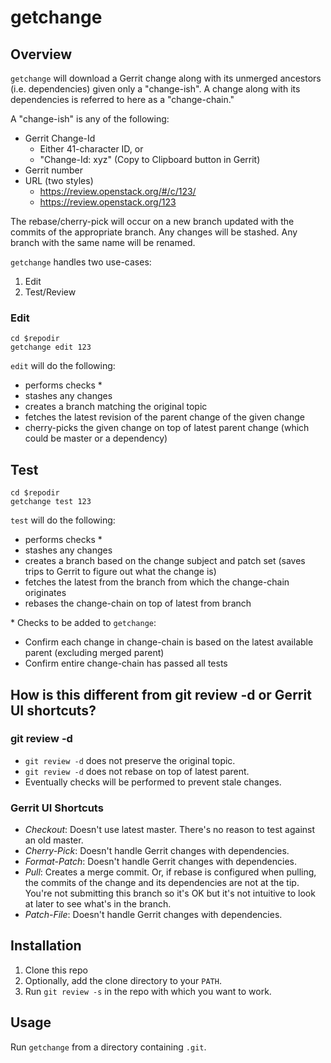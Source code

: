 # getchange

## Overview

`getchange` will download a Gerrit change along with its unmerged ancestors
(i.e. dependencies) given only a "change-ish". A change along with its
dependencies is referred to here as a "change-chain."

A "change-ish" is any of the following:

* Gerrit Change-Id
    * Either 41-character ID, or
    * "Change-Id: xyz" (Copy to Clipboard button in Gerrit)
* Gerrit number
* URL (two styles)
    * https://review.openstack.org/#/c/123/
    * https://review.openstack.org/123

The rebase/cherry-pick will occur on a new branch updated with the commits of the
appropriate branch. Any changes will be stashed. Any branch with the same name
will be renamed.

`getchange` handles two use-cases:

1. Edit
2. Test/Review

### Edit

```
cd $repodir
getchange edit 123
```

`edit` will do the following:

* performs checks \*
* stashes any changes
* creates a branch matching the original topic
* fetches the latest revision of the parent change of the given change
* cherry-picks the given change on top of latest parent change (which could be master or a dependency)

## Test

```
cd $repodir
getchange test 123
```

`test` will do the following:

* performs checks \*
* stashes any changes
* creates a branch based on the change subject and patch set (saves trips to Gerrit to figure out what the change is)
* fetches the latest from the branch from which the change-chain originates
* rebases the change-chain on top of latest from branch

\* Checks to be added to `getchange`:

* Confirm each change in change-chain is based on the latest available parent (excluding merged parent)
* Confirm entire change-chain has passed all tests

## How is this different from git review -d or Gerrit UI shortcuts?

### git review -d

* `git review -d` does not preserve the original topic.
* `git review -d` does not rebase on top of latest parent.
* Eventually checks will be performed to prevent stale changes.

### Gerrit UI Shortcuts

* *Checkout*: Doesn't use latest master. There's no reason to test against an old
master.
* *Cherry-Pick*: Doesn't handle Gerrit changes with dependencies.
* *Format-Patch*: Doesn't handle Gerrit changes with dependencies.
* *Pull*: Creates a merge commit. Or, if rebase is configured when pulling, the
commits of the change and its dependencies are not at the tip. You're not
submitting this branch so it's OK but it's not intuitive to look at later to
see what's in the branch.
* *Patch-File*: Doesn't handle Gerrit changes with dependencies.

## Installation

1. Clone this repo
1. Optionally, add the clone directory to your `PATH`.
1. Run `git review -s` in the repo with which you want to work.

## Usage

Run `getchange` from a directory containing `.git`.